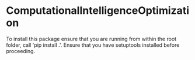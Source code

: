 # ComputationalIntelligenceOptimization

To install this package ensure that you are running from within the root folder, call 'pip install .'. Ensure that you have setuptools installed before proceeding.